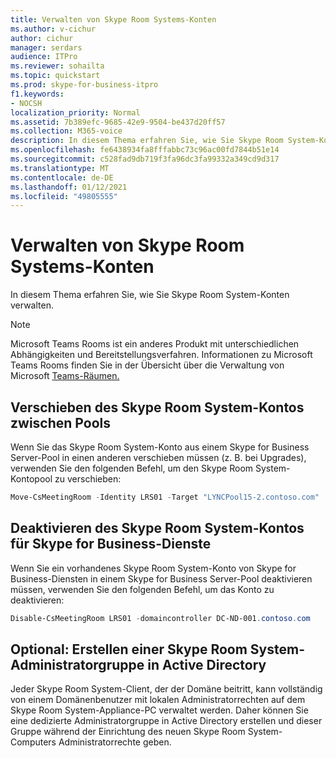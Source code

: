 ```yaml
---
title: Verwalten von Skype Room Systems-Konten
ms.author: v-cichur
author: cichur
manager: serdars
audience: ITPro
ms.reviewer: sohailta
ms.topic: quickstart
ms.prod: skype-for-business-itpro
f1.keywords:
- NOCSH
localization_priority: Normal
ms.assetid: 7b389efc-9685-42e9-9504-be437d20ff57
ms.collection: M365-voice
description: In diesem Thema erfahren Sie, wie Sie Skype Room System-Konten verwalten.
ms.openlocfilehash: fe6438934fa8fffabbc73c96ac00fd7844b51e14
ms.sourcegitcommit: c528fad9db719f3fa96dc3fa99332a349cd9d317
ms.translationtype: MT
ms.contentlocale: de-DE
ms.lasthandoff: 01/12/2021
ms.locfileid: "49805555"
---
```

# <a name="manage-skype-room-system-accounts"></a>Verwalten von Skype Room Systems-Konten
 
In diesem Thema erfahren Sie, wie Sie Skype Room System-Konten verwalten. 

> [!NOTE]
> Microsoft Teams Rooms ist ein anderes Produkt mit unterschiedlichen Abhängigkeiten und Bereitstellungsverfahren. Informationen zu Microsoft Teams Rooms finden Sie in der Übersicht über die Verwaltung von Microsoft [Teams-Räumen.](https://docs.microsoft.com/microsoftteams/rooms/rooms-manage)
  
## <a name="move-the-skype-room-system-account-between-pools"></a>Verschieben des Skype Room System-Kontos zwischen Pools

Wenn Sie das Skype Room System-Konto aus einem Skype for Business Server-Pool in einen anderen verschieben müssen (z. B. bei Upgrades), verwenden Sie den folgenden Befehl, um den Skype Room System-Kontopool zu verschieben: 
  
```powershell
Move-CsMeetingRoom -Identity LRS01 -Target "LYNCPool15-2.contoso.com"
```

## <a name="disable-the-skype-room-system-account-for-skype-for-business-services"></a>Deaktivieren des Skype Room System-Kontos für Skype for Business-Dienste

Wenn Sie ein vorhandenes Skype Room System-Konto von Skype for Business-Diensten in einem Skype for Business Server-Pool deaktivieren müssen, verwenden Sie den folgenden Befehl, um das Konto zu deaktivieren: 
  
```powershell
Disable-CsMeetingRoom LRS01 -domaincontroller DC-ND-001.contoso.com
```

## <a name="optional-create-a-skype-room-system-administrator-group-in-active-directory"></a>Optional: Erstellen einer Skype Room System-Administratorgruppe in Active Directory

Jeder Skype Room System-Client, der der Domäne beitritt, kann vollständig von einem Domänenbenutzer mit lokalen Administratorrechten auf dem Skype Room System-Appliance-PC verwaltet werden. Daher können Sie eine dedizierte Administratorgruppe in Active Directory erstellen und dieser Gruppe während der Einrichtung des neuen Skype Room System-Computers Administratorrechte geben.
  


